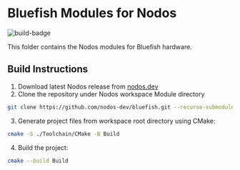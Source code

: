 # Bluefish Modules for Nodos

![build-badge](https://github.com/nodos-dev/bluefish/actions/workflows/release.yml/badge.svg)

This folder contains the Nodos modules for Bluefish hardware.

## Build Instructions
1. Download latest Nodos release from [nodos.dev](https://nodos.dev)
2. Clone the repository under Nodos workspace Module directory
```bash
git clone https://github.com/nodos-dev/bluefish.git --recurse-submodules Module/bf-modules
```
3. Generate project files from workspace root directory using CMake:
```bash
cmake -S ./Toolchain/CMake -B Build
```
4. Build the project:
```bash
cmake --build Build
```

